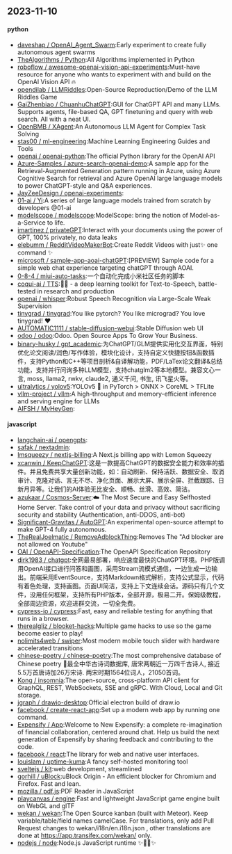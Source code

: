 ## 2023-11-10

#### python
* [daveshap / OpenAI_Agent_Swarm](https://github.com/daveshap/OpenAI_Agent_Swarm):Early experiment to create fully autonomous agent swarms
* [TheAlgorithms / Python](https://github.com/TheAlgorithms/Python):All Algorithms implemented in Python
* [roboflow / awesome-openai-vision-api-experiments](https://github.com/roboflow/awesome-openai-vision-api-experiments):Must-have resource for anyone who wants to experiment with and build on the OpenAI Vision API 🔥
* [opendilab / LLMRiddles](https://github.com/opendilab/LLMRiddles):Open-Source Reproduction/Demo of the LLM Riddles Game
* [GaiZhenbiao / ChuanhuChatGPT](https://github.com/GaiZhenbiao/ChuanhuChatGPT):GUI for ChatGPT API and many LLMs. Supports agents, file-based QA, GPT finetuning and query with web search. All with a neat UI.
* [OpenBMB / XAgent](https://github.com/OpenBMB/XAgent):An Autonomous LLM Agent for Complex Task Solving
* [stas00 / ml-engineering](https://github.com/stas00/ml-engineering):Machine Learning Engineering Guides and Tools
* [openai / openai-python](https://github.com/openai/openai-python):The official Python library for the OpenAI API
* [Azure-Samples / azure-search-openai-demo](https://github.com/Azure-Samples/azure-search-openai-demo):A sample app for the Retrieval-Augmented Generation pattern running in Azure, using Azure Cognitive Search for retrieval and Azure OpenAI large language models to power ChatGPT-style and Q&A experiences.
* [JayZeeDesign / openai-experiments](https://github.com/JayZeeDesign/openai-experiments):
* [01-ai / Yi](https://github.com/01-ai/Yi):A series of large language models trained from scratch by developers @01-ai
* [modelscope / modelscope](https://github.com/modelscope/modelscope):ModelScope: bring the notion of Model-as-a-Service to life.
* [imartinez / privateGPT](https://github.com/imartinez/privateGPT):Interact with your documents using the power of GPT, 100% privately, no data leaks
* [elebumm / RedditVideoMakerBot](https://github.com/elebumm/RedditVideoMakerBot):Create Reddit Videos with just✨ one command ✨
* [microsoft / sample-app-aoai-chatGPT](https://github.com/microsoft/sample-app-aoai-chatGPT):[PREVIEW] Sample code for a simple web chat experience targeting chatGPT through AOAI.
* [0-8-4 / miui-auto-tasks](https://github.com/0-8-4/miui-auto-tasks):一个自动化完成小米社区任务的脚本
* [coqui-ai / TTS](https://github.com/coqui-ai/TTS):🐸💬 - a deep learning toolkit for Text-to-Speech, battle-tested in research and production
* [openai / whisper](https://github.com/openai/whisper):Robust Speech Recognition via Large-Scale Weak Supervision
* [tinygrad / tinygrad](https://github.com/tinygrad/tinygrad):You like pytorch? You like micrograd? You love tinygrad! ❤️
* [AUTOMATIC1111 / stable-diffusion-webui](https://github.com/AUTOMATIC1111/stable-diffusion-webui):Stable Diffusion web UI
* [odoo / odoo](https://github.com/odoo/odoo):Odoo. Open Source Apps To Grow Your Business.
* [binary-husky / gpt_academic](https://github.com/binary-husky/gpt_academic):为ChatGPT/GLM提供实用化交互界面，特别优化论文阅读/润色/写作体验，模块化设计，支持自定义快捷按钮&函数插件，支持Python和C++等项目剖析&自译解功能，PDF/LaTex论文翻译&总结功能，支持并行问询多种LLM模型，支持chatglm2等本地模型。兼容文心一言, moss, llama2, rwkv, claude2, 通义千问, 书生, 讯飞星火等。
* [ultralytics / yolov5](https://github.com/ultralytics/yolov5):YOLOv5 🚀 in PyTorch > ONNX > CoreML > TFLite
* [vllm-project / vllm](https://github.com/vllm-project/vllm):A high-throughput and memory-efficient inference and serving engine for LLMs
* [AIFSH / MyHeyGen](https://github.com/AIFSH/MyHeyGen):

#### javascript
* [langchain-ai / opengpts](https://github.com/langchain-ai/opengpts):
* [safak / nextadmin](https://github.com/safak/nextadmin):
* [lmsqueezy / nextjs-billing](https://github.com/lmsqueezy/nextjs-billing):A Next.js billing app with Lemon Squeezy
* [xcanwin / KeepChatGPT](https://github.com/xcanwin/KeepChatGPT):这是一款提高ChatGPT的数据安全能力和效率的插件。并且免费共享大量创新功能，如：自动刷新、保持活跃、数据安全、取消审计、克隆对话、言无不尽、净化页面、展示大屏、展示全屏、拦截跟踪、日新月异等。让我们的AI体验无比安全、顺畅、丝滑、高效、简洁。
* [azukaar / Cosmos-Server](https://github.com/azukaar/Cosmos-Server):☁️ The Most Secure and Easy Selfhosted Home Server. Take control of your data and privacy without sacrificing security and stability (Authentication, anti-DDOS, anti-bot)
* [Significant-Gravitas / AutoGPT](https://github.com/Significant-Gravitas/AutoGPT):An experimental open-source attempt to make GPT-4 fully autonomous.
* [TheRealJoelmatic / RemoveAdblockThing](https://github.com/TheRealJoelmatic/RemoveAdblockThing):Removes The "Ad blocker are not allowed on Youtube"
* [OAI / OpenAPI-Specification](https://github.com/OAI/OpenAPI-Specification):The OpenAPI Specification Repository
* [dirk1983 / chatgpt](https://github.com/dirk1983/chatgpt):全网最易部署，响应速度最快的ChatGPT环境。PHP版调用OpenAI接口进行问答和画图，采用Stream流模式通信，一边生成一边输出。前端采用EventSource，支持Markdown格式解析，支持公式显示，代码有着色处理，支持画图。页面UI简洁，支持上下文连续会话。源码只有几个文件，没用任何框架，支持所有PHP版本，全部开源，极易二开。保姆级教程，全部周边资源，欢迎进群交流，一切全免费。
* [cypress-io / cypress](https://github.com/cypress-io/cypress):Fast, easy and reliable testing for anything that runs in a browser.
* [therealgliz / blooket-hacks](https://github.com/therealgliz/blooket-hacks):Multiple game hacks to use so the game become easier to play!
* [nolimits4web / swiper](https://github.com/nolimits4web/swiper):Most modern mobile touch slider with hardware accelerated transitions
* [chinese-poetry / chinese-poetry](https://github.com/chinese-poetry/chinese-poetry):The most comprehensive database of Chinese poetry 🧶最全中华古诗词数据库, 唐宋两朝近一万四千古诗人, 接近5.5万首唐诗加26万宋诗. 两宋时期1564位词人，21050首词。
* [Kong / insomnia](https://github.com/Kong/insomnia):The open-source, cross-platform API client for GraphQL, REST, WebSockets, SSE and gRPC. With Cloud, Local and Git storage.
* [jgraph / drawio-desktop](https://github.com/jgraph/drawio-desktop):Official electron build of draw.io
* [facebook / create-react-app](https://github.com/facebook/create-react-app):Set up a modern web app by running one command.
* [Expensify / App](https://github.com/Expensify/App):Welcome to New Expensify: a complete re-imagination of financial collaboration, centered around chat. Help us build the next generation of Expensify by sharing feedback and contributing to the code.
* [facebook / react](https://github.com/facebook/react):The library for web and native user interfaces.
* [louislam / uptime-kuma](https://github.com/louislam/uptime-kuma):A fancy self-hosted monitoring tool
* [sveltejs / kit](https://github.com/sveltejs/kit):web development, streamlined
* [gorhill / uBlock](https://github.com/gorhill/uBlock):uBlock Origin - An efficient blocker for Chromium and Firefox. Fast and lean.
* [mozilla / pdf.js](https://github.com/mozilla/pdf.js):PDF Reader in JavaScript
* [playcanvas / engine](https://github.com/playcanvas/engine):Fast and lightweight JavaScript game engine built on WebGL and glTF
* [wekan / wekan](https://github.com/wekan/wekan):The Open Source kanban (built with Meteor). Keep variable/table/field names camelCase. For translations, only add Pull Request changes to wekan/i18n/en.i18n.json , other translations are done at https://app.transifex.com/wekan/ only.
* [nodejs / node](https://github.com/nodejs/node):Node.js JavaScript runtime ✨🐢🚀✨
